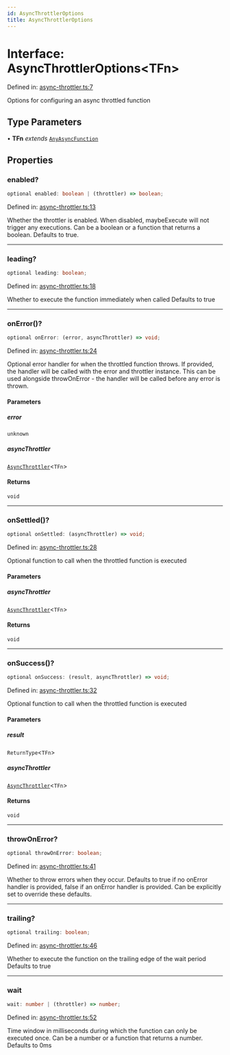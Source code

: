 ```yaml
---
id: AsyncThrottlerOptions
title: AsyncThrottlerOptions
---
```


<!-- DO NOT EDIT: this page is autogenerated from the type comments -->

# Interface: AsyncThrottlerOptions\<TFn\>

Defined in: [async-throttler.ts:7](https://github.com/TanStack/pacer/blob/main/packages/pacer/src/async-throttler.ts#L7)

Options for configuring an async throttled function

## Type Parameters

• **TFn** *extends* [`AnyAsyncFunction`](../../type-aliases/anyasyncfunction.md)

## Properties

### enabled?

```ts
optional enabled: boolean | (throttler) => boolean;
```

Defined in: [async-throttler.ts:13](https://github.com/TanStack/pacer/blob/main/packages/pacer/src/async-throttler.ts#L13)

Whether the throttler is enabled. When disabled, maybeExecute will not trigger any executions.
Can be a boolean or a function that returns a boolean.
Defaults to true.

***

### leading?

```ts
optional leading: boolean;
```

Defined in: [async-throttler.ts:18](https://github.com/TanStack/pacer/blob/main/packages/pacer/src/async-throttler.ts#L18)

Whether to execute the function immediately when called
Defaults to true

***

### onError()?

```ts
optional onError: (error, asyncThrottler) => void;
```

Defined in: [async-throttler.ts:24](https://github.com/TanStack/pacer/blob/main/packages/pacer/src/async-throttler.ts#L24)

Optional error handler for when the throttled function throws.
If provided, the handler will be called with the error and throttler instance.
This can be used alongside throwOnError - the handler will be called before any error is thrown.

#### Parameters

##### error

`unknown`

##### asyncThrottler

[`AsyncThrottler`](../../classes/asyncthrottler.md)\<`TFn`\>

#### Returns

`void`

***

### onSettled()?

```ts
optional onSettled: (asyncThrottler) => void;
```

Defined in: [async-throttler.ts:28](https://github.com/TanStack/pacer/blob/main/packages/pacer/src/async-throttler.ts#L28)

Optional function to call when the throttled function is executed

#### Parameters

##### asyncThrottler

[`AsyncThrottler`](../../classes/asyncthrottler.md)\<`TFn`\>

#### Returns

`void`

***

### onSuccess()?

```ts
optional onSuccess: (result, asyncThrottler) => void;
```

Defined in: [async-throttler.ts:32](https://github.com/TanStack/pacer/blob/main/packages/pacer/src/async-throttler.ts#L32)

Optional function to call when the throttled function is executed

#### Parameters

##### result

`ReturnType`\<`TFn`\>

##### asyncThrottler

[`AsyncThrottler`](../../classes/asyncthrottler.md)\<`TFn`\>

#### Returns

`void`

***

### throwOnError?

```ts
optional throwOnError: boolean;
```

Defined in: [async-throttler.ts:41](https://github.com/TanStack/pacer/blob/main/packages/pacer/src/async-throttler.ts#L41)

Whether to throw errors when they occur.
Defaults to true if no onError handler is provided, false if an onError handler is provided.
Can be explicitly set to override these defaults.

***

### trailing?

```ts
optional trailing: boolean;
```

Defined in: [async-throttler.ts:46](https://github.com/TanStack/pacer/blob/main/packages/pacer/src/async-throttler.ts#L46)

Whether to execute the function on the trailing edge of the wait period
Defaults to true

***

### wait

```ts
wait: number | (throttler) => number;
```

Defined in: [async-throttler.ts:52](https://github.com/TanStack/pacer/blob/main/packages/pacer/src/async-throttler.ts#L52)

Time window in milliseconds during which the function can only be executed once.
Can be a number or a function that returns a number.
Defaults to 0ms
